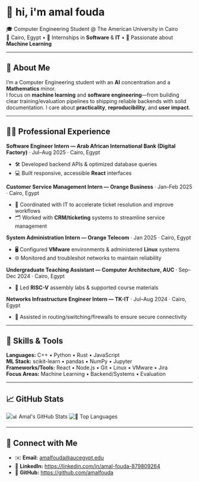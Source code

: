 <h1>🤝 hi, i'm <strong>amal fouda</strong></h1>

🎓 Computer Engineering Student @ The American University in Cairo  
📍 Cairo, Egypt • 💼 Internships in **Software** & **IT** • 🤖 Passionate about **Machine Learning**

---

## 🌟 About Me
I’m a Computer Engineering student with an **AI** concentration and a **Mathematics** minor.  
I focus on **machine learning** and **software engineering**—from building clear training/evaluation pipelines to shipping reliable backends with solid documentation. I care about **practicality**, **reproducibility**, and **user impact**.

---

## 🧑‍💼 Professional Experience
**Software Engineer Intern — Arab African International Bank (Digital Factory)** · Jul–Aug 2025 · Cairo, Egypt  
- 🛠️ Developed backend APIs & optimized database queries  
- 💻 Built responsive, accessible **React** interfaces

**Customer Service Management Intern — Orange Business** · Jan–Feb 2025 · Cairo, Egypt  
- 🔁 Coordinated with IT to accelerate ticket resolution and improve workflows  
- 🗂️ Worked with **CRM/ticketing** systems to streamline service management

**System Administration Intern — Orange Telecom** · Jan 2025 · Cairo, Egypt  
- 🖥️ Configured **VMware** environments & administered **Linux** systems  
- 🌐 Monitored and troubleshot networks to maintain reliability

**Undergraduate Teaching Assistant — Computer Architecture, AUC** · Sep–Dec 2024 · Cairo, Egypt  
- 🧪 Led **RISC-V** assembly labs & supported course materials

**Networks Infrastructure Engineer Intern — TK-IT** · Jul–Aug 2024 · Cairo, Egypt  
- 🔐 Assisted in routing/switching/firewalls to ensure secure connectivity

---

## 🧰 Skills & Tools
**Languages:** C++ • Python • Rust • JavaScript  
**ML Stack:** scikit-learn • pandas • NumPy • Jupyter  
**Frameworks/Tools:** React • Node.js • Git • Linux • VMware • Jira  
**Focus Areas:** Machine Learning • Backend/Systems • Evaluation

---

## 📈 GitHub Stats
<!-- Enable these after the first push to your profile repo -->
![📊 Amal's GitHub Stats](https://github-readme-stats.vercel.app/api?username=amalfouda&show_icons=true)
![🧩 Top Languages](https://github-readme-stats.vercel.app/api/top-langs/?username=amalfouda&layout=compact)

---

## 🤝 Connect with Me
- ✉️ **Email:** amalfouda@aucegypt.edu  
- 🔗 **LinkedIn:** https://linkedin.com/in/amal-fouda-879809264  
- 🐙 **GitHub:** https://github.com/amalfouda

